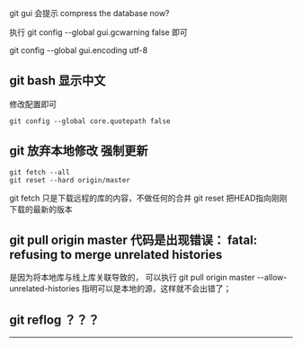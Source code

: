 ﻿git gui 会提示 compress the database now?

执行 git config --global gui.gcwarning false 即可

git config --global gui.encoding utf-8

## git bash 显示中文

修改配置即可

	git config --global core.quotepath false



## git 放弃本地修改 强制更新 

	git fetch --all
	git reset --hard origin/master

git fetch 只是下载远程的库的内容，不做任何的合并 git reset 把HEAD指向刚刚下载的最新的版本


## git pull origin master  代码是出现错误： fatal: refusing to merge unrelated histories

是因为将本地库与线上库关联导致的，
可以执行 git pull origin master --allow-unrelated-histories
指明可以是本地的源，这样就不会出错了；


## git reflog ？？？

---